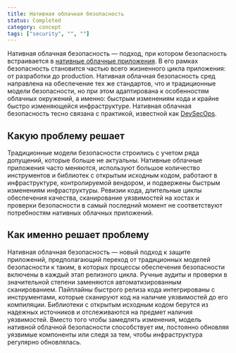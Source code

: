 ```yaml
---
title: Нативная облачная безопасность
status: Completed
category: concept
tags: ["security", "", ""]
---
```


Нативная облачная безопасность — подход, при котором безопасность встраивается в [нативные облачные приложения](/ru/cloud-native-apps/).
В его рамках безопасность становится частью всего жизненного цикла приложения: от разработки до production.
Нативная облачная безопасность сред направлена на обеспечение тех же стандартов, что и традиционные модели безопасности, 
но при этом адаптирована к особенностям облачных окружений, 
а именно: быстрым изменениям кода и крайне быстро изменяющейся инфраструктуре.
Нативная облачная безопасность тесно связана с практикой, известной как [DevSecOps](/ru/devsecops/).

## Какую проблему решает

Традиционные модели безопасности строились с учетом ряда допущений, которые больше не актуальны.
Нативные облачные приложения часто меняются, используют большое количество инструментов и библиотек с открытым исходным кодом, 
работают в инфраструктуре, контролируемой вендором, и подвержены быстрым изменениям инфраструктуры.
Ревизии кода, длительные циклы обеспечения качества, сканирование уязвимостей на хостах 
и проверки безопасности в самый последний момент не соответствуют потребностям нативных облачных приложений.

## Как именно решает проблему

Нативная облачная безопасность — новый подход к защите приложений, 
предполагающий переход от традиционных моделей безопасности к таким, 
в которых процессы обеспечения безопасности включены в каждый этап релизного цикла.
Ручные аудиты и проверки в значительной степени заменяются автоматизированным сканированием.
Пайплайны быстрого релиза кода интегрированы с инструментами, которые сканируют код на наличие уязвимостей до его компиляции.
Библиотеки с открытым исходным кодом берутся из надежных источников и отслеживаются на предмет наличия уязвимостей.
Вместо того чтобы замедлять изменения, модель нативной облачной безопасности способствует им, 
постоянно обновляя уязвимые компоненты или следя за тем, чтобы инфраструктура регулярно обновлялась.
